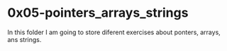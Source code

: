 # 0x05-pointers_arrays_strings

In this folder I am going to store diferent exercises about ponters, arrays,
ans strings.